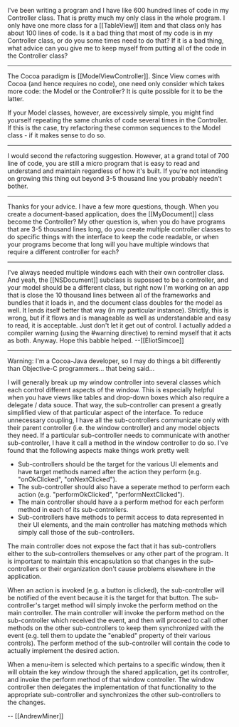 I've been writing a program and I have like 600 hundred lines of code in my Controller class. That is pretty much my only class in the whole program. I only have one more class for a [[TableView]] item and that class only has about 100 lines of code. Is it a bad thing that most of my code is in my Controller class, or do you some times need to do that? If it is a bad thing, what advice can you give me to keep myself from putting all of the code in the Controller class?

----

The Cocoa paradigm is [[ModelViewController]]. Since View comes with Cocoa (and hence requires no code), one need only consider which takes more code: the Model or the Controller? It is quite possible for it to be the latter.

If your Model classes, however, are excessively simple, you might find yourself repeating the same chunks of code several times in the Controller. If this is the case, try refactoring these common sequences to the Model class - if it makes sense to do so.

----

I would second the refactoring suggestion.  However, at a grand total of 700 line of code, you are still a micro program that is easy to read and understand and maintain regardless of how it's built.  If you're not intending on growing this thing out beyond 3-5 thousand line you probably needn't bother.

----

Thanks for your advice. I have a few more questions, though. When you create a document-based application, does the [[MyDocument]] class become the Controller? My other question is, when you do have programs that are 3-5 thousand lines long, do you create multiple controller classes to do specific things with the interface to keep the code readable, or when your programs become that long will you have multiple windows that require a different controller for each?

----

I've always needed multiple windows each with their own controller class. And yeah, the [[NSDocument]] subclass is supossed to be a controller, and your model should be a different class, but right now I'm working on an app that is close the 10 thousand lines between all of the frameworks and bundles that it loads in, and the document class doubles for the model as well. It lends itself better that way (in my particular instance). Strictly, this is wrong, but if it flows and is manageable as well as understandable and easy to read, it is acceptable. Just don't let it get out of control. I actually added a compiler warning (using the #warning directive) to remind myself that it acts as both. Anyway. Hope this babble helped. --[[EliotSimcoe]]

----

Warning: I'm a Cocoa-Java developer, so I may do things a bit differently than Objective-C programmers...  that being said...

I will generally break up my window controller into several classes which each control different aspects of the window.  This is especially helpful when you have views like tables and drop-down boxes which also require a delegate / data souce.  That way, the sub-controller can present a greatly simplified view of that particular aspect of the interface.  To reduce unnecessary coupling, I have all the sub-controllers communicate only with their parent controller (i.e. the window controller) and any model objects they need.  If a particular sub-controller needs to communicate with another sub-controller, I have it call a method in the window controller to do so.  I've found that the following aspects make things work pretty well:


* Sub-controllers should be the target for the various UI elements and have  target methods named after the action they perform (e.g. "onOkClicked", "onNextClicked").
* The sub-controller should also have a seperate method to perform each action (e.g. "performOkClicked", "performNextClicked").
* The main controller should have a a perform method for each perform method in each of its sub-controllers.
* Sub-controllers have methods to permit access to data represented in their UI elements, and the main controller has matching methods which simply call those of the sub-controllers.


The main controller does not expose the fact that it has sub-controllers either to the sub-controllers themselves or any other part of the program.  It is important to maintain this encapsulation so that changes in the sub-controllers or their organization don't cause problems elsewhere in the application.

When an action is invoked (e.g. a button is clicked), the sub-controller will be notified of the event because it is the target for that button.  The sub-controller's target method will simply invoke the perform method on the main controller.  The main controller will invoke the perform method on the sub-controller which received the event, and then will proceed to call other methods on the other sub-controllers to keep them synchronized with the event (e.g. tell them to update the "enabled" property of their various controls).  The perform method of the sub-controller will contain the code to actually implement the desired action.

When a menu-item is selected which pertains to a specific window, then it will obtain the key window through the shared application, get its controller, and invoke the perform method of that window controller.  The window controller then delegates the implementation of that functionality to the appropriate sub-controller and synchronizes the other sub-controllers to the changes.

-- [[AndrewMiner]]